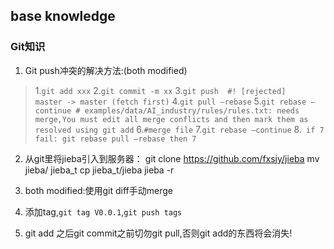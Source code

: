 ﻿**base knowledge**
-------------
### Git知识

 1. Git push冲突的解决方法:(both modified)
 > 1.`git add xxx`
2.`git commit -m xx`
3.`git push  #! [rejected]        master -> master (fetch first)`
4.`git pull –rebase`
5.`git rebase –continue # examples/data/AI_industry/rules/rules.txt: needs merge,You must edit all merge conflicts and then mark them as resolved using git add`
6.`#merge file`
7.`git rebase –continue`
8.` if 7 fail: git rebase pull –rebase then 7`

 2. 从git里将jieba引入到服务器：
git clone https://github.com/fxsjy/jieba
mv jieba/ jieba_t
cp jieba_t/jieba jieba -r

 3. both modified:使用git diff手动merge
 4. 添加tag,`git tag V0.0.1`,`git push tags`

 5. git add 之后git commit之前切勿git pull,否则git add的东西将会消失!